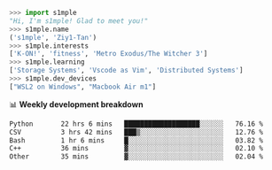 ```python
>>> import s1mple
"Hi, I'm s1mple! Glad to meet you!"
>>> s1mple.name
('s1mple', 'Ziy1-Tan')
>>> s1mple.interests
['K-ON!', 'fitness', 'Metro Exodus/The Witcher 3']
>>> s1mple.learning
['Storage Systems', 'Vscode as Vim', 'Distributed Systems']
>>> s1mple.dev_devices
["WSL2 on Windows", "Macbook Air m1"]
```
📊 **Weekly development breakdown**
<!--START_SECTION:waka-->

```txt
Python       22 hrs 6 mins   ███████████████████░░░░░░   76.16 %
CSV          3 hrs 42 mins   ███▒░░░░░░░░░░░░░░░░░░░░░   12.76 %
Bash         1 hr 6 mins     █░░░░░░░░░░░░░░░░░░░░░░░░   03.82 %
C++          36 mins         ▓░░░░░░░░░░░░░░░░░░░░░░░░   02.10 %
Other        35 mins         ▓░░░░░░░░░░░░░░░░░░░░░░░░   02.04 %
```

<!--END_SECTION:waka-->
